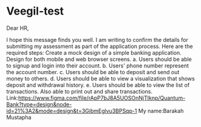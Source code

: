 # Veegil-test
Dear HR,

I hope this message finds you well.
I am writing to confirm the details for submitting my assessment as part of the application process. Here are the required steps:
Create a mock design of a simple banking application. Design for both mobile and web browser screens.
a. Users should be able to signup and login into their account.
b. Users' phone number represent the account number.
c. Users should be able to deposit and send out money to others.
d. Users should be able to view a visualization that shows deposit and withdrawal history.
e. Users should be able to view the list of transactions. Also able to print out and share transactions.
Link:https://www.figma.com/file/rApP7bJ8A5UOSOnNjTIknp/Quantum-Bank?type=design&node-id=21%3A2&mode=design&t=3GibmEglvu3BPSqp-1
My name:Barakah Mustapha
